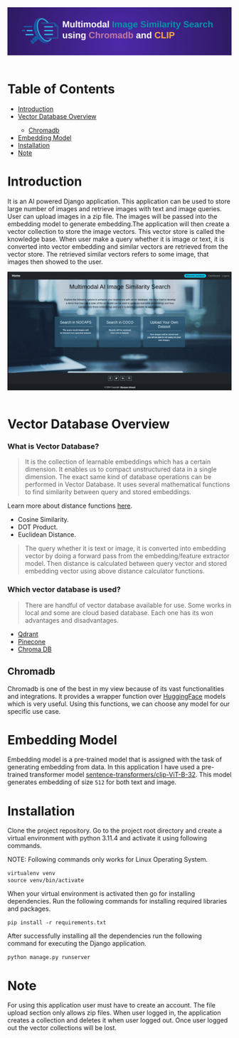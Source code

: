 <div align="center">
    <a href="">
      <img alt="Banner" src="documents/banner.png" alt="banner">
    </a>
</div>

<br/>

<!-- Table of contents -->
<div>
  <h1>Table of Contents</h1>
  <ul>
    <li><a href="#introduction">Introduction</a></li>
    <li><a href="#vector-database-overview">Vector Database Overview</a></li>
    <ul>
      <li><a href="#chromadb">Chromadb</a></li>
    </ul>
    <li><a href="#embedding-model">Embedding Model</a></li>
    <li><a href="#installation">Installation</a></li>
    <li><a href="#note">Note</a></li>
  </ul>
</div>

# Introduction
It is an AI powered Django application. This application can be used to store large number of images and retrieve images with text and image queries. User can upload images in a zip file. The images will be passed into the embedding model to generate embedding.The application will then create a vector collection to store the image vectors. This vector store is called the knowledge base. When user make a query whether it is image or text, it is converted into vector embedding and similar vectors are retrieved from the vector store. The retrieved similar vectors refers to some image, that images then showed to the user.

<div align="center">
    <img src="documents/application-demo.gif">
</div>

<br>

# Vector Database Overview

<h3>What is Vector Database?</h3>

> It is the collection of learnable embeddings which has a certain dimension. It enables us to compact unstructured data in a single dimension. The exact same kind of database operations can be performed in Vector Database. It uses several mathematical functions to find similarity between query and stored embeddings.

Learn more about distance functions [here](https://weaviate.io/blog/distance-metrics-in-vector-search).

<ul>
  <li>Cosine Similarity.</li>
  <li>DOT Product.</li>
  <li>Euclidean Distance.</li>
</ul>

> The query whether it is text or image, it is converted into embedding vector by doing a forward pass from the embedding/feature extractor model. Then distance is calculated between query vector and stored embedding vector using above distance calculator functions.

<h3>Which vector database is used?</h3>

> There are handful of vector database available for use. Some works in local and some are cloud based database. Each one has its won advantages and disadvantages.

<ul>
  <li><a href="https://qdrant.tech/">Qdrant</a></li>
  <li><a href="https://docs.pinecone.io/docs/overview">Pinecone</a></li>
  <li><a href="https://docs.trychroma.com/">Chroma DB</a></li>
</ul>

## Chromadb
Chromadb is one of the best in my view because of its vast functionalities and integrations. It provides a wrapper function over [HuggingFace](https://huggingface.co/models) models which is very useful. Using this functions, we can choose any model for our specific use case.

# Embedding Model

Embedding model is a pre-trained model that is assigned with the task of generating embedding from data. In this application I have used a pre-trained transformer model [sentence-transformers/clip-ViT-B-32](https://huggingface.co/sentence-transformers/clip-ViT-B-32). This model generates embedding of size `512` for both text and image.

# Installation

Clone the project repository. Go to the project root directory and create a virtual environment with python 3.11.4 and activate it using following commands.

NOTE: Following commands only works for Linux Operating System.

```command
virtualenv venv
source venv/bin/activate
```

When your virtual environment is activated then go for installing dependencies. Run the following commands for installing required libraries and packages.

```command
pip install -r requirements.txt
```

After successfully installing all the dependencies run the following command for executing the Django application.

```command
python manage.py runserver
```

# Note

For using this application user must have to create an account. The file upload section only allows zip files. When user logged in, the application creates a collection and deletes it when user logged out. Once user logged out the vector collections will be lost.